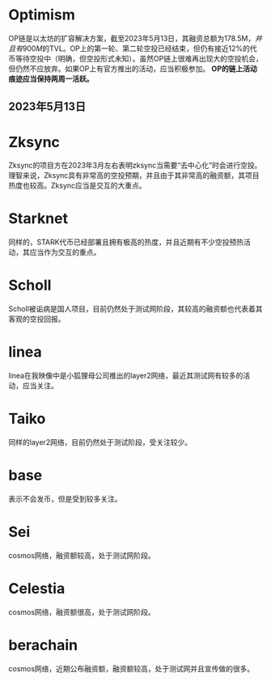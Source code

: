 # Optimism
OP链是以太坊的扩容解决方案，截至2023年5月13日，其融资总额为178.5M$，并且有900M$的TVL。OP上的第一轮、第二轮空投已经结束，但仍有接近12%的代币等待空投中（明确，但空投形式未知）。虽然OP链上很难再出现大的空投机会，但仍然不应放弃。如果OP上有官方推出的活动，应当积极参加。
**OP的链上活动痕迹应当保持两周一活跃。**
## 2023年5月13日


# Zksync
Zksync的项目方在2023年3月左右表明zksync当需要“去中心化”时会进行空投。理智来说，Zksync具有非常高的空投预期，并且由于其非常高的融资额，其项目热度也较高。Zksync应当是交互的大重点。

# Starknet
同样的，STARK代币已经部署且拥有极高的热度，并且近期有不少空投预热活动，其应当作为交互的重点。

# Scholl
Scholl被诟病是国人项目，目前仍然处于测试网阶段，其较高的融资额也代表着其客观的空投回报。

# linea
linea在我映像中是小狐狸母公司推出的layer2网络，最近其测试网有较多的活动，应当关注。

# Taiko
同样的layer2网络，目前仍然处于测试阶段，受关注较少。

# base
表示不会发币，但是受到较多关注。

# Sei
cosmos网络，融资额较高，处于测试网阶段。

# Celestia
cosmos网络，融资额很高，处于测试网阶段。

# berachain
cosmos网络，近期公布融资额，融资额较高，处于测试网并且宣传做的很多。
